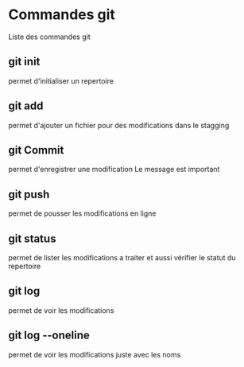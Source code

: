 # Commandes git

Liste des commandes git

## git init

permet d'initialiser un repertoire

## git add

permet d'ajouter un fichier pour des modifications dans le stagging 

## git Commit

permet d'enregistrer une modification
Le message est important

## git push

permet de pousser les modifications en ligne

## git status

permet de lister les modifications a traiter et aussi vérifier le statut du repertoire

## git log

permet de voir les modifications

## git log --oneline

permet de voir les modifications juste avec les noms